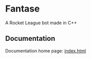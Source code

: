 # Fantase
A Rocket League bot made in C++
## Documentation
Documentation home page: [index.html](Doxygen/html/index.html)